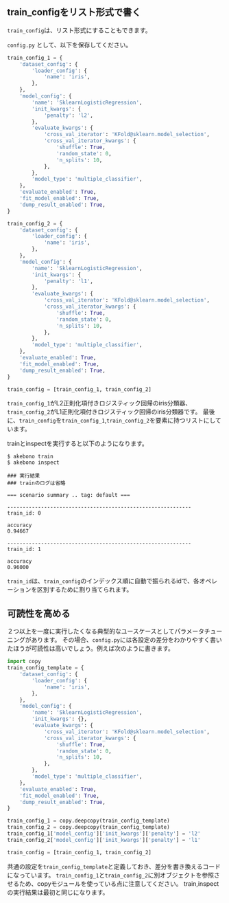 ## train_configをリスト形式で書く

`train_config`は、リスト形式にすることもできます。

`config.py` として、以下を保存してください。

```python
train_config_1 = {
    'dataset_config': {
        'loader_config': {
            'name': 'iris',
        },
    },
    'model_config': {
        'name': 'SklearnLogisticRegression',
        'init_kwargs': {
            'penalty': 'l2',
        },
        'evaluate_kwargs': {
            'cross_val_iterator': 'KFold@sklearn.model_selection',
            'cross_val_iterator_kwargs': {
                'shuffle': True,
                'random_state': 0,
                'n_splits': 10,
            },
        },
        'model_type': 'multiple_classifier',
    },
    'evaluate_enabled': True,
    'fit_model_enabled': True,
    'dump_result_enabled': True,
}

train_config_2 = {
    'dataset_config': {
        'loader_config': {
            'name': 'iris',
        },
    },
    'model_config': {
        'name': 'SklearnLogisticRegression',
        'init_kwargs': {
            'penalty': 'l1',
        },
        'evaluate_kwargs': {
            'cross_val_iterator': 'KFold@sklearn.model_selection',
            'cross_val_iterator_kwargs': {
                'shuffle': True,
                'random_state': 0,
                'n_splits': 10,
            },
        },
        'model_type': 'multiple_classifier',
    },
    'evaluate_enabled': True,
    'fit_model_enabled': True,
    'dump_result_enabled': True,
}

train_config = [train_config_1, train_config_2]
```


`train_config_1`がL2正則化項付きロジスティック回帰のiris分類器、`train_config_2`がL1正則化項付きロジスティック回帰のiris分類器です。
最後に、`train_config`を`train_config_1`,`train_config_2`を要素に持つリストにしています。

trainとinspectを実行すると以下のようになります。

```
$ akebono train
$ akebono inspect

### 実行結果
### trainのログは省略

=== scenario summary .. tag: default ===

------------------------------------------------------------
train_id: 0

accuracy
0.94667 

------------------------------------------------------------
train_id: 1

accuracy
0.96000
```

`train_id`は、`train_config`のインデックス順に自動で振られるidで、各オペレーションを区別するために割り当てられます。

## 可読性を高める

２つ以上を一度に実行したくなる典型的なユースケースとしてパラメータチューニングがあります。
その場合、`config.py`には各設定の差分をわかりやすく書いたほうが可読性は高いでしょう。例えば次のように書きます。

```python
import copy
train_config_template = { 
    'dataset_config': {
        'loader_config': {
            'name': 'iris',
        },  
    },  
    'model_config': {
        'name': 'SklearnLogisticRegression',
        'init_kwargs': {},
        'evaluate_kwargs': {
            'cross_val_iterator': 'KFold@sklearn.model_selection',
            'cross_val_iterator_kwargs': {
                'shuffle': True,
                'random_state': 0,
                'n_splits': 10,
            },  
        },  
        'model_type': 'multiple_classifier',
    },  
    'evaluate_enabled': True,
    'fit_model_enabled': True,
    'dump_result_enabled': True,
}

train_config_1 = copy.deepcopy(train_config_template)
train_config_2 = copy.deepcopy(train_config_template)
train_config_1['model_config']['init_kwargs']['penalty'] = 'l2'
train_config_2['model_config']['init_kwargs']['penalty'] = 'l1'

train_config = [train_config_1, train_config_2]
```

共通の設定を`train_config_template`と定義しておき、差分を書き換えるコードになっています。
`train_config_1`と`train_config_2`に別オブジェクトを参照させるため、copyモジュールを使っている点に注意してください。
train,inspectの実行結果は最初と同じになります。
